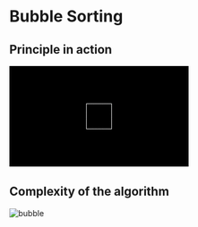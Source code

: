 # Bubble Sorting 
## Principle in action 
![Bubble sorting gif](resources/bubble.gif)
## Complexity of the algorithm 
<img src="resources/bubble.git" alt="bubble" width="600"/>
